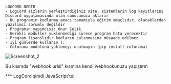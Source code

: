     LOGCORD NEDIR
    - LogCord sizlerin yerleştirdiğiniz site, sistemlerin log kayıtlarını Discord uygulamasında olan sunucunuza aktarır
    - Bu programın kodlanma amacı tamamıyla eğitim amaçlıdır, olacaklardan yazılımcı sorumlu değildir
    - Programın yapımcısı: Onur Çelik
    - Gerekli modüller yüklenmediği sürece program hata verecektir
    - Program lisanslıdır kodların çalınmasına müsaade edilmez
    - İyi günlerde kullanın (:
    - Colorama modülünü yüklemeyi unutmayın (pip install colorama)

![Screenshot_2](https://github.com/user-attachments/assets/6d0befb9-4dbf-442e-be71-e65aa469a54e)

Bu kısımda "webhook urlsi" kısmına kendi webhookunuzu yapıştırın

*** LogCord şimdi JavaScript'te!
